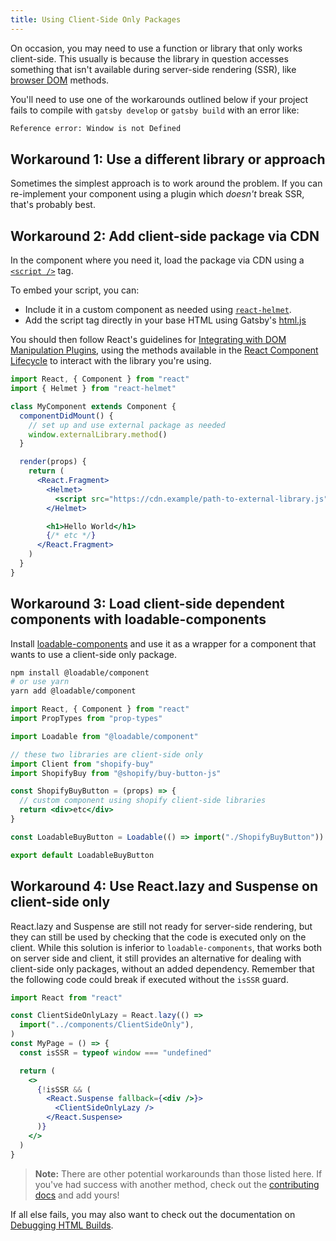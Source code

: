 ```yaml
---
title: Using Client-Side Only Packages
---
```


On occasion, you may need to use a function or library that only works client-side. This usually is because the library in question accesses something that isn't available during server-side rendering (SSR), like [browser DOM](https://developer.mozilla.org/en-US/docs/Web/API/Document_Object_Model) methods.

You'll need to use one of the workarounds outlined below if your project fails to compile with `gatsby develop` or `gatsby build` with an error like:

```bash
Reference error: Window is not Defined
```

## Workaround 1: Use a different library or approach

Sometimes the simplest approach is to work around the problem. If you can re-implement your component using a plugin which _doesn't_ break SSR, that's probably best.

## Workaround 2: Add client-side package via CDN

In the component where you need it, load the package via CDN using a [`<script />`](https://developer.mozilla.org/en-US/docs/Web/HTML/Element/script) tag.

To embed your script, you can:

- Include it in a custom component as needed using [`react-helmet`](https://github.com/nfl/react-helmet).
- Add the script tag directly in your base HTML using Gatsby's [html.js](/docs/custom-html/)

You should then follow React's guidelines for [Integrating with DOM Manipulation Plugins](https://reactjs.org/docs/integrating-with-other-libraries.html#integrating-with-dom-manipulation-plugins), using the methods available in the [React Component Lifecycle](https://reactjs.org/docs/react-component.html#the-component-lifecycle) to interact with the library you're using.

```jsx
import React, { Component } from "react"
import { Helmet } from "react-helmet"

class MyComponent extends Component {
  componentDidMount() {
    // set up and use external package as needed
    window.externalLibrary.method()
  }

  render(props) {
    return (
      <React.Fragment>
        <Helmet>
          <script src="https://cdn.example/path-to-external-library.js" />
        </Helmet>

        <h1>Hello World</h1>
        {/* etc */}
      </React.Fragment>
    )
  }
}
```

## Workaround 3: Load client-side dependent components with loadable-components

Install [loadable-components](https://github.com/smooth-code/loadable-components) and use it as a wrapper for a component that wants to use a client-side only package.

```bash
npm install @loadable/component
# or use yarn
yarn add @loadable/component
```

```jsx
import React, { Component } from "react"
import PropTypes from "prop-types"

import Loadable from "@loadable/component"

// these two libraries are client-side only
import Client from "shopify-buy"
import ShopifyBuy from "@shopify/buy-button-js"

const ShopifyBuyButton = (props) => {
  // custom component using shopify client-side libraries
  return <div>etc</div>
}

const LoadableBuyButton = Loadable(() => import("./ShopifyBuyButton"))

export default LoadableBuyButton
```

## Workaround 4: Use React.lazy and Suspense on client-side only

React.lazy and Suspense are still not ready for server-side rendering, but they can still be used by checking that the code is executed only on the client.
While this solution is inferior to `loadable-components`, that works both on server side and client, it still provides an alternative for dealing with client-side only packages, without an added dependency.
Remember that the following code could break if executed without the `isSSR` guard.

```jsx
import React from "react"

const ClientSideOnlyLazy = React.lazy(() =>
  import("../components/ClientSideOnly"),
)
const MyPage = () => {
  const isSSR = typeof window === "undefined"

  return (
    <>
      {!isSSR && (
        <React.Suspense fallback={<div />}>
          <ClientSideOnlyLazy />
        </React.Suspense>
      )}
    </>
  )
}
```

> **Note:** There are other potential workarounds than those listed here. If you've had success with another method, check out the [contributing docs](/contributing/docs-contributions/) and add yours!

If all else fails, you may also want to check out the documentation on [Debugging HTML Builds](/docs/debugging-html-builds/).
